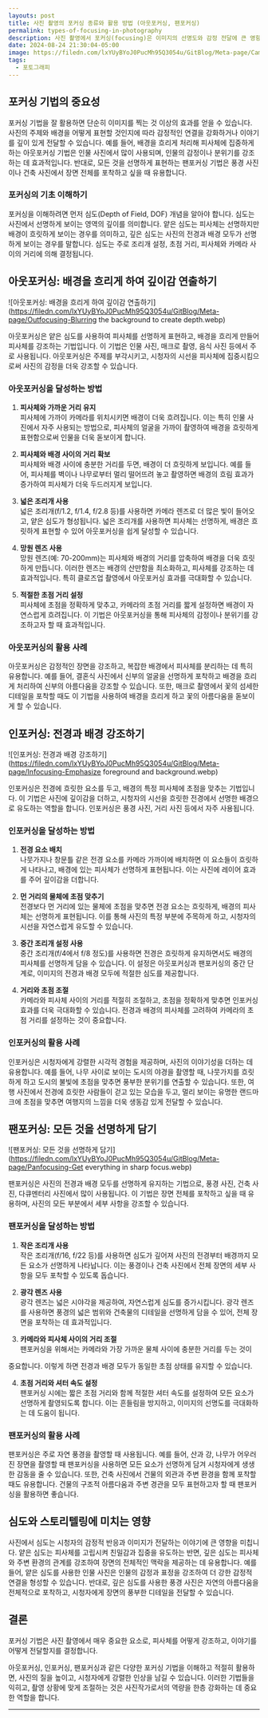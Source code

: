 ```yaml
---
layouts: post
title: 사진 촬영의 포커싱 종류와 활용 방법 (아웃포커싱, 팬포커싱)
permalink: types-of-focusing-in-photography
description: 사진 촬영에서 포커싱(focusing)은 이미지의 선명도와 감정 전달에 큰 영향을 미치는 중요한 요소입니다. 포커싱은 사진에서 어느 부분이 선명하게 보이고, 어느 부분이 흐릿하게 보일지를 결정합니다. 다양한 포커싱 기법을 이해하고 활용하면, 사진 작가는 사진의 주제를 더욱 강조하고, 시청자의 시선을 원하는 방향으로 유도할 수 있습니다. 이번 글에서는 아웃포커싱, 인포커싱, 팬포커싱이라는 세 가지 주요 포커싱 기법에 대해 자세히 알아보고, 이 기법들을 효과적으로 사용하는 방법을 소개하겠습니다.
date: 2024-08-24 21:30:04-05:00
image: https://filedn.com/lxYUyBYoJ0PucMh95Q3054u/GitBlog/Meta-page/Camera%20Focusing%20types%20and%20methods.webp
tags:
  - 포토그래피
---
```

## **포커싱 기법의 중요성**

포커싱 기법을 잘 활용하면 단순히 이미지를 찍는 것 이상의 효과를 얻을 수 있습니다. 사진의 주제와 배경을 어떻게 표현할 것인지에 따라 감정적인 연결을 강화하거나 이야기를 깊이 있게 전달할 수 있습니다. 예를 들어, 배경을 흐리게 처리해 피사체에 집중하게 하는 아웃포커싱 기법은 인물 사진에서 많이 사용되며, 인물의 감정이나 분위기를 강조하는 데 효과적입니다. 반대로, 모든 것을 선명하게 표현하는 팬포커싱 기법은 풍경 사진이나 건축 사진에서 장면 전체를 포착하고 싶을 때 유용합니다.

### **포커싱의 기초 이해하기**

포커싱을 이해하려면 먼저 심도(Depth of Field, DOF) 개념을 알아야 합니다. 심도는 사진에서 선명하게 보이는 영역의 깊이를 의미합니다. 얕은 심도는 피사체는 선명하지만 배경이 흐릿하게 보이는 경우를 의미하고, 깊은 심도는 사진의 전경과 배경 모두가 선명하게 보이는 경우를 말합니다. 심도는 주로 조리개 설정, 초점 거리, 피사체와 카메라 사이의 거리에 의해 결정됩니다.

## **아웃포커싱: 배경을 흐리게 하여 깊이감 연출하기**
![아웃포커싱: 배경을 흐리게 하여 깊이감 연출하기](https://filedn.com/lxYUyBYoJ0PucMh95Q3054u/GitBlog/Meta-page/Outfocusing-Blurring the background to create depth.webp)

아웃포커싱은 얕은 심도를 사용하여 피사체를 선명하게 표현하고, 배경을 흐리게 만들어 피사체를 강조하는 기법입니다. 이 기법은 인물 사진, 매크로 촬영, 음식 사진 등에서 주로 사용됩니다. 아웃포커싱은 주제를 부각시키고, 시청자의 시선을 피사체에 집중시킴으로써 사진의 감정을 더욱 강조할 수 있습니다.

### **아웃포커싱을 달성하는 방법**

1. **피사체와 가까운 거리 유지**  
   피사체에 가까이 카메라를 위치시키면 배경이 더욱 흐려집니다. 이는 특히 인물 사진에서 자주 사용되는 방법으로, 피사체의 얼굴을 가까이 촬영하여 배경을 흐릿하게 표현함으로써 인물을 더욱 돋보이게 합니다.

2. **피사체와 배경 사이의 거리 확보**  
   피사체와 배경 사이에 충분한 거리를 두면, 배경이 더 흐릿하게 보입니다. 예를 들어, 피사체를 벽이나 나무로부터 멀리 떨어뜨려 놓고 촬영하면 배경의 흐림 효과가 증가하여 피사체가 더욱 두드러지게 보입니다.

3. **넓은 조리개 사용**  
   넓은 조리개(f/1.2, f/1.4, f/2.8 등)를 사용하면 카메라 렌즈로 더 많은 빛이 들어오고, 얕은 심도가 형성됩니다. 넓은 조리개를 사용하면 피사체는 선명하게, 배경은 흐릿하게 표현할 수 있어 아웃포커싱을 쉽게 달성할 수 있습니다.

4. **망원 렌즈 사용**  
   망원 렌즈(예: 70-200mm)는 피사체와 배경의 거리를 압축하여 배경을 더욱 흐릿하게 만듭니다. 이러한 렌즈는 배경의 산만함을 최소화하고, 피사체를 강조하는 데 효과적입니다. 특히 클로즈업 촬영에서 아웃포커싱 효과를 극대화할 수 있습니다.

5. **적절한 초점 거리 설정**  
   피사체에 초점을 정확하게 맞추고, 카메라의 초점 거리를 짧게 설정하면 배경이 자연스럽게 흐려집니다. 이 기법은 아웃포커싱을 통해 피사체의 감정이나 분위기를 강조하고자 할 때 효과적입니다.

### **아웃포커싱의 활용 사례**

아웃포커싱은 감정적인 장면을 강조하고, 복잡한 배경에서 피사체를 분리하는 데 특히 유용합니다. 예를 들어, 결혼식 사진에서 신부의 얼굴을 선명하게 포착하고 배경을 흐리게 처리하여 신부의 아름다움을 강조할 수 있습니다. 또한, 매크로 촬영에서 꽃의 섬세한 디테일을 포착할 때도 이 기법을 사용하여 배경을 흐리게 하고 꽃의 아름다움을 돋보이게 할 수 있습니다.

## **인포커싱: 전경과 배경 강조하기**
![인포커싱: 전경과 배경 강조하기](https://filedn.com/lxYUyBYoJ0PucMh95Q3054u/GitBlog/Meta-page/Infocusing-Emphasize foreground and background.webp)

인포커싱은 전경에 흐릿한 요소를 두고, 배경의 특정 피사체에 초점을 맞추는 기법입니다. 이 기법은 사진에 깊이감을 더하고, 시청자의 시선을 흐릿한 전경에서 선명한 배경으로 유도하는 역할을 합니다. 인포커싱은 풍경 사진, 거리 사진 등에서 자주 사용됩니다.

### **인포커싱을 달성하는 방법**

1. **전경 요소 배치**  
   나뭇가지나 창문틀 같은 전경 요소를 카메라 가까이에 배치하면 이 요소들이 흐릿하게 나타나고, 배경에 있는 피사체가 선명하게 표현됩니다. 이는 사진에 레이어 효과를 주어 깊이감을 더합니다.

2. **먼 거리의 물체에 초점 맞추기**  
   전경보다 먼 거리에 있는 물체에 초점을 맞추면 전경 요소는 흐릿하게, 배경의 피사체는 선명하게 표현됩니다. 이를 통해 사진의 특정 부분에 주목하게 하고, 시청자의 시선을 자연스럽게 유도할 수 있습니다.

3. **중간 조리개 설정 사용**  
   중간 조리개(f/4에서 f/8 정도)를 사용하면 전경은 흐릿하게 유지하면서도 배경의 피사체를 선명하게 담을 수 있습니다. 이 설정은 아웃포커싱과 팬포커싱의 중간 단계로, 이미지의 전경과 배경 모두에 적절한 심도를 제공합니다.

4. **거리와 초점 조절**  
   카메라와 피사체 사이의 거리를 적절히 조절하고, 초점을 정확하게 맞추면 인포커싱 효과를 더욱 극대화할 수 있습니다. 전경과 배경의 피사체를 고려하여 카메라의 초점 거리를 설정하는 것이 중요합니다.

### **인포커싱의 활용 사례**

인포커싱은 시청자에게 강렬한 시각적 경험을 제공하며, 사진의 이야기성을 더하는 데 유용합니다. 예를 들어, 나무 사이로 보이는 도시의 야경을 촬영할 때, 나뭇가지를 흐릿하게 하고 도시의 불빛에 초점을 맞추면 풍부한 분위기를 연출할 수 있습니다. 또한, 여행 사진에서 전경에 흐릿한 사람들이 걷고 있는 모습을 두고, 멀리 보이는 유명한 랜드마크에 초점을 맞추면 여행지의 느낌을 더욱 생동감 있게 전달할 수 있습니다.

## **팬포커싱: 모든 것을 선명하게 담기**
![팬포커싱: 모든 것을 선명하게 담기](https://filedn.com/lxYUyBYoJ0PucMh95Q3054u/GitBlog/Meta-page/Panfocusing-Get everything in sharp focus.webp)

팬포커싱은 사진의 전경과 배경 모두를 선명하게 유지하는 기법으로, 풍경 사진, 건축 사진, 다큐멘터리 사진에서 많이 사용됩니다. 이 기법은 장면 전체를 포착하고 싶을 때 유용하며, 사진의 모든 부분에서 세부 사항을 강조할 수 있습니다.

### **팬포커싱을 달성하는 방법**

1. **작은 조리개 사용**  
   작은 조리개(f/16, f/22 등)를 사용하면 심도가 깊어져 사진의 전경부터 배경까지 모든 요소가 선명하게 나타납니다. 이는 풍경이나 건축 사진에서 전체 장면의 세부 사항을 모두 포착할 수 있도록 돕습니다.

2. **광각 렌즈 사용**  
   광각 렌즈는 넓은 시야각을 제공하여, 자연스럽게 심도를 증가시킵니다. 광각 렌즈를 사용하면 풍경의 넓은 범위와 건축물의 디테일을 선명하게 담을 수 있어, 전체 장면을 포착하는 데 효과적입니다.

3. **카메라와 피사체 사이의 거리 조절**  
   팬포커싱을 위해서는 카메라와 가장 가까운 물체 사이에 충분한 거리를 두는 것이

 중요합니다. 이렇게 하면 전경과 배경 모두가 동일한 초점 상태를 유지할 수 있습니다.

4. **초점 거리와 셔터 속도 설정**  
   팬포커싱 시에는 짧은 초점 거리와 함께 적절한 셔터 속도를 설정하여 모든 요소가 선명하게 촬영되도록 합니다. 이는 흔들림을 방지하고, 이미지의 선명도를 극대화하는 데 도움이 됩니다.

### **팬포커싱의 활용 사례**

팬포커싱은 주로 자연 풍경을 촬영할 때 사용됩니다. 예를 들어, 산과 강, 나무가 어우러진 장면을 촬영할 때 팬포커싱을 사용하면 모든 요소가 선명하게 담겨 시청자에게 생생한 감동을 줄 수 있습니다. 또한, 건축 사진에서 건물의 외관과 주변 환경을 함께 포착할 때도 유용합니다. 건물의 구조적 아름다움과 주변 경관을 모두 표현하고자 할 때 팬포커싱을 활용하면 좋습니다.

## **심도와 스토리텔링에 미치는 영향**

사진에서 심도는 시청자의 감정적 반응과 이미지가 전달하는 이야기에 큰 영향을 미칩니다. 얕은 심도는 피사체를 고립시켜 친밀감과 집중을 유도하는 반면, 깊은 심도는 피사체와 주변 환경의 관계를 강조하여 장면의 전체적인 맥락을 제공하는 데 유용합니다.
예를 들어, 얕은 심도를 사용한 인물 사진은 인물의 감정과 표정을 강조하여 더 강한 감정적 연결을 형성할 수 있습니다. 반대로, 깊은 심도를 사용한 풍경 사진은 자연의 아름다움을 전체적으로 포착하고, 시청자에게 장면의 풍부한 디테일을 전달할 수 있습니다.

## **결론**

포커싱 기법은 사진 촬영에서 매우 중요한 요소로, 피사체를 어떻게 강조하고, 이야기를 어떻게 전달할지를 결정합니다.

아웃포커싱, 인포커싱, 팬포커싱과 같은 다양한 포커싱 기법을 이해하고 적절히 활용하면, 사진의 질을 높이고, 시청자에게 강렬한 인상을 남길 수 있습니다. 이러한 기법들을 익히고, 촬영 상황에 맞게 조절하는 것은 사진작가로서의 역량을 한층 강화하는 데 중요한 역할을 합니다.

---
